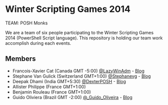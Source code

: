 Winter Scripting Games 2014
========================

TEAM: POSH Monks

We are a team of six people participating to the Winter Scripting Games 2014 (PowerShell Script language).
This repository is holding our team work accomplish during each events.

Members
-------

* Francois-Xavier Cat (Canada GMT -5:00) [@LazyWinAdm](https://twitter.com/LazyWinAdm) - [Blog](http://lazywinadmin.com)
* Stephane Van Gulick (Switzerland GMT+1:00) [@Stephanevg](https://twitter.com/Stephanevg) - [Blog](http://powershelldistrict.com)
* Deepak Dhami (India GMT+5:30) [@DexterPOSH](https://twitter.com/DexterPOSH) - [Blog](http://dexterposh.blogspot.ca/)
* Allister Philippe (France GMT+1:00)
* Benjamin Rouleau (France GMT+1:00)
* Guido Oliviera (Brazil GMT -2:00) [@_Guido_Oliveira](https://twitter.com/_Guido_Oliveira) - [Blog](http://guidooliveira.com/)
